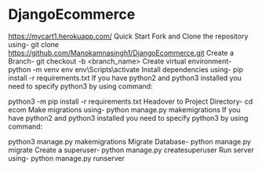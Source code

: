 # DjangoEcommerce
https://mycart1.herokuapp.com/
Quick Start
Fork and Clone the repository using-
git clone https://github.com/Manokamnasingh1/DjangoEcommerce.git
Create a Branch-
git checkout -b <branch_name>
Create virtual environment-
python -m venv env
env\Scripts\activate
Install dependencies using-
pip install -r requirements.txt
If you have python2 and python3 installed you need to specify python3 by using command:

python3 -m pip install -r requirements.txt
Headover to Project Directory-
cd ecom
Make migrations using-
python manage.py makemigrations
If you have python2 and python3 installed you need to specify python3 by using command:

python3 manage.py makemigrations
Migrate Database-
python manage.py migrate
Create a superuser-
python manage.py createsuperuser
Run server using-
python manage.py runserver
